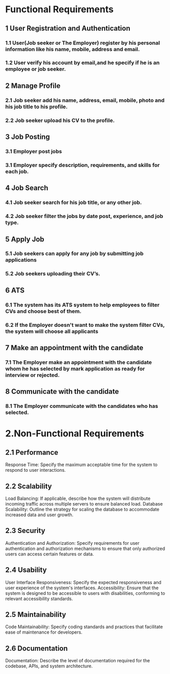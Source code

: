 # Functional Requirements
## 1 User Registration and Authentication   
### 1.1 User(Job seeker or The Employer) register by his personal information like his name, mobile, address and email. 
### 1.2 User verify his account by email,and he specify if he is an employee or job seeker.
## 2 Manage Profile
### 2.1 Job seeker add his name, address, email, mobile, photo and his job title to his profile.
### 2.2 Job seeker upload his CV  to the profile.
## 3 Job Posting
### 3.1 Employer post jobs
### 3.1 Employer specify description, requirements, and skills for each job.
## 4 Job Search 
### 4.1 Job seeker search for his job title, or any other job.
### 4.2 Job seeker filter the jobs by date post, experience, and job type.
## 5 Apply Job
### 5.1 Job seekers can apply for any job by submitting job applications
### 5.2 Job seekers uploading their CV’s.
## 6 ATS
### 6.1 The system has its ATS system to help employees to filter CVs and choose best of them.
### 6.2 If the Employer doesn't want to make the system filter CVs, the system will choose all applicants 
## 7 Make an appointment with the candidate 
### 7.1 The Employer make an appointment with the candidate whom he has selected by mark application as ready for interview or rejected.
## 8 Communicate with the candidate
### 8.1 The Employer communicate with the candidates who has selected.
# 2.Non-Functional Requirements
## 2.1  Performance
Response Time: Specify the maximum acceptable time for the system to respond to user interactions.
## 2.2  Scalability
Load Balancing: If applicable, describe how the system will distribute incoming traffic across multiple servers to ensure balanced load.
Database Scalability: Outline the strategy for scaling the database to accommodate increased data and user growth.
## 2.3 Security
Authentication and Authorization: Specify requirements for user authentication and authorization mechanisms to ensure that only authorized users can access certain features or data.
## 2.4 Usability
User Interface Responsiveness: Specify the expected responsiveness and user experience of the system's interfaces.
Accessibility: Ensure that the system is designed to be accessible to users with disabilities, conforming to relevant accessibility standards.
## 2.5  Maintainability
Code Maintainability: Specify coding standards and practices that facilitate ease of maintenance for developers.
## 2.6 Documentation
Documentation: Describe the level of documentation required for the codebase, APIs, and system architecture.
 


